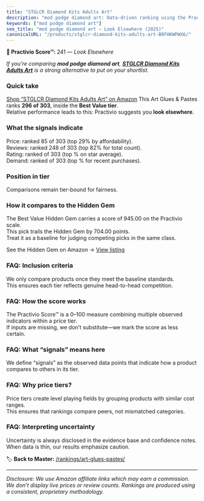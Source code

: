 ```yaml
---
title: "STGLCR Diamond Kits Adults Art"
description: "mod podge diamond art: Data-driven ranking using the Practivio Score™. Positioned by quality, value, demand, findability, momentum."
keywords: ["mod podge diamond art"]
seo_title: "mod podge diamond art — Look Elsewhere (2025)"
canonicalURL: "/products/stglcr-diamond-kits-adults-art-B0FHKWPWX6/"
---
```


**🚫 Practivio Score™:** 241 — _Look Elsewhere_


*If you're comparing **mod podge diamond art**, **[STGLCR Diamond Kits Adults Art](https://www.amazon.com/dp/B0FHKWPWX6?tag=practivio-20)** is a strong alternative to put on your shortlist.*
### Quick take
[Shop “STGLCR Diamond Kits Adults Art” on Amazon](https://www.amazon.com/dp/B0FHKWPWX6?tag=practivio-20)
This Art Glues & Pastes ranks **296 of 303**, inside the **Best Value tier**.  
Relative performance leads to this: Practivio suggests you **look elsewhere**.

### What the signals indicate
Price: ranked 85 of 303 (top 29% by affordability).  
Reviews: ranked 248 of 303 (top 82% for total count).  
Rating: ranked  of 303 (top % on star average).  
Demand: ranked  of 303 (top % for recent purchases).

### Position in tier
Comparisons remain tier-bound for fairness.

### How it compares to the Hidden Gem
The Best Value Hidden Gem carries a score of 945.00 on the Practivio scale.  
This pick trails the Hidden Gem by 704.00 points.  
Treat it as a baseline for judging competing picks in the same class.  

See the Hidden Gem on Amazon → [View listing](https://www.amazon.com/dp/B00178QQJ8?tag=practivio-20)

### FAQ: Inclusion criteria
We only compare products once they meet the baseline standards.  
This ensures each tier reflects genuine head-to-head competition.

### FAQ: How the score works
The Practivio Score™ is a 0–100 measure combining multiple observed indicators within a price tier.  
If inputs are missing, we don’t substitute—we mark the score as less certain.

### FAQ: What “signals” means here
We define “signals” as the observed data points that indicate how a product compares to others in its tier.

### FAQ: Why price tiers?
Price tiers create level playing fields by grouping products with similar cost ranges.  
This ensures that rankings compare peers, not mismatched categories.

### FAQ: Interpreting uncertainty
Uncertainty is always disclosed in the evidence base and confidence notes.  
When data is thin, our results emphasize caution.


🏷️ **Back to Master:** [/rankings/art-glues-pastes/](/rankings/art-glues-pastes/)

---
_Disclosure: We use Amazon affiliate links which may earn a commission. We don’t display live prices or review counts. Rankings are produced using a consistent, proprietary methodology._
